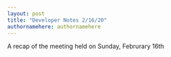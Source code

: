 ```yaml
---
layout: post
title: "Developer Notes 2/16/20"
authornamehere: authornamehere
---
```


A recap of the meeting held on Sunday, Februrary 16th
